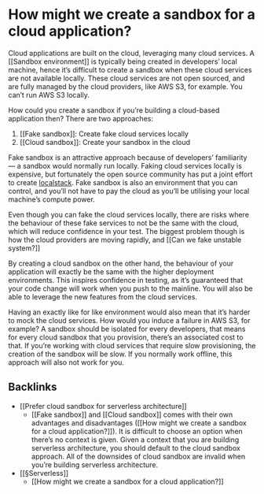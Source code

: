 # How might we create a sandbox for a cloud application?
Cloud applications are built on the cloud, leveraging many cloud services. A [[Sandbox environment]] is typically being created in developers’ local machine, hence it’s difficult to create a sandbox when these cloud services are not available locally. These cloud services are not open sourced, and are fully managed by the cloud providers, like AWS S3, for example. You can’t run AWS S3 locally.

How could you create a sandbox if you’re building a cloud-based application then? There are two approaches:
1. [[Fake sandbox]]: Create fake cloud services locally
2. [[Cloud sandbox]]: Create your sandbox in the cloud

Fake sandbox is an attractive approach because of developers’ familiarity — a sandbox would normally run locally. Faking cloud services locally is expensive, but fortunately the open source community has put a joint effort to create [localstack](https://github.com/localstack/localstack). Fake sandbox is also an environment that you can control, and you’ll not have to pay the cloud as you’ll be utilising your local machine’s compute power.

Even though you can fake the cloud services locally, there are risks where the behaviour of these fake services to not be the same with the cloud, which will reduce confidence in your test. The biggest problem though is how the cloud providers are moving rapidly, and [[Can we fake unstable system?]]

By creating a cloud sandbox on the other hand, the behaviour of your application will exactly be the same with the higher deployment environments. This inspires confidence in testing, as it’s guaranteed that your code change will work when you push to the mainline. You will also be able to leverage the new features from the cloud services.

Having an exactly like for like environment would also mean that it’s harder to mock the cloud services. How would you induce a failure in AWS S3, for example? A sandbox should be isolated for every developers, that means for every cloud sandbox that you provision, there’s an associated cost to that. If you’re working with cloud services that require slow provisioning, the creation of the sandbox will be slow. If you normally work offline, this approach will also not work for you.

## Backlinks
* [[Prefer cloud sandbox for serverless architecture]]
	* [[Fake sandbox]] and [[Cloud sandbox]] comes with their own advantages and disadvantages ([[How might we create a sandbox for a cloud application?]]). It is difficult to choose an option when there’s no context is given. Given a context that you are building serverless architecture, you should default to the cloud sandbox approach. All of the downsides of cloud sandbox are invalid when you’re building serverless architecture.
* [[§Serverless]]
	* [[How might we create a sandbox for a cloud application?]]

<!-- #evergreen #test #cloud -->

<!-- {BearID:0CF2C2B8-C516-4A35-AD3B-F003C4E30D77-1543-0000AC4844754E37} -->
